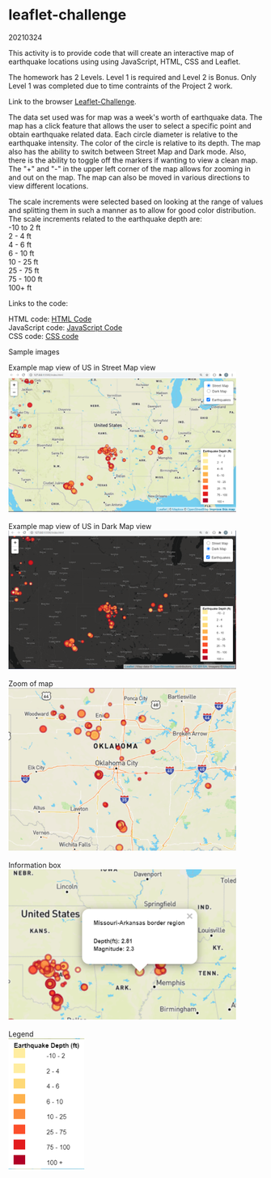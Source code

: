 # leaflet-challenge
20210324

This activity is to provide code that will create an interactive map of earthquake locations using using JavaScript, HTML, CSS and Leaflet.

The homework has 2 Levels.  Level 1 is required and Level 2 is Bonus.  Only Level 1 was completed due to time contraints of the Project 2 work.

Link to the browser <a href="https://troyyoungblood.github.io/leaflet-challenge/">Leaflet-Challenge</a>.  

The data set used was for map was a week's worth of earthquake data.  The map has a click feature that allows the user to select a specific point and obtain earthquake related data.  Each circle diameter is relative to the earthquake intensity.  The color of the circle is relative to its depth.  The map also has the ability to switch between Street Map and Dark mode.  Also, there is the ability to toggle off the markers if wanting to view a clean map.  The "+" and "-" in the upper left corner of the map allows for zooming in and out on the map.  The map can also be moved in various directions to view different locations.

The scale increments were selected based on looking at the range of values and splitting them in such a manner as to allow for good color distribution.  The scale increments related to the earthquake depth are:<br>
  -10 to 2 ft <br>
  2  - 4 ft <br>
  4 - 6 ft <br>
  6 - 10 ft <br>
  10 - 25 ft <br>
  25 - 75 ft <br>
  75 - 100 ft <br>
  100+ ft <br>

Links to the code:

HTML code: [HTML Code](index.html)<br>
JavaScript code: [JavaScript Code](Leaflet-Step-1/static/js/logic.js)<br>
CSS code: [CSS code](Leaflet-Step-1/static/css/style.css)<br>


Sample images

Example map view of US in Street Map view <br>
<img src="Images/overall.PNG" width = "450"><br>
<br>
Example map view of US in Dark Map view<br>
<img src="Images/dark.PNG" width = "450"><br>
<br>
Zoom of map<br>
<img src="Images/zoom.PNG" width = "450"><br>
<br>
Information box<br>
<img src="Images/info.PNG" width = "450"><br>
<br>
Legend<br>
<img src="Images/legend.PNG" width = "150"><br>


